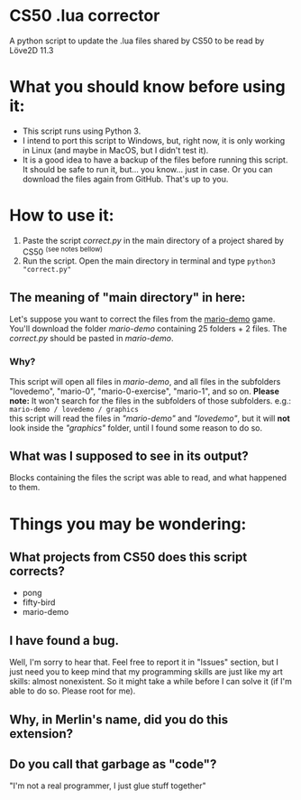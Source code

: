# CS50 .lua corrector
A python script to update the .lua files shared by CS50 to be read by Löve2D 11.3

# What you should know before using it:
* This script runs using Python 3. 
* I intend to port this script to Windows, but, right now, it is only working in Linux (and maybe in MacOS, but I didn't test it).
* It is a good idea to have a backup of the files before running this script. It should be safe to run it, but... you know... just in case. Or you can download the files again from GitHub. That's up to you. 

# How to use it:
1. Paste the script *correct.py* in the main directory of a project shared by CS50 <sup>(see notes bellow)</sup>
2. Run the script. Open the main directory in terminal and type `python3 "correct.py"` 

## The meaning of "main directory" in here:
Let's suppose you want to correct the files from the [mario-demo](https://github.com/cs50/mario-demo) game. You'll download the folder *mario-demo* containing 25 folders + 2 files. The *correct.py* should be pasted in *mario-demo*.
### Why?
This script will open all files in *mario-demo*, and all files in the subfolders "lovedemo", "mario-0", "mario-0-exercise", "mario-1", and so on. **Please note:** It won't search for the files in the subfolders of those subfolders. e.g.:  
`mario-demo / lovedemo / graphics`  
this script will read the files in *"mario-demo"* and *"lovedemo"*, but it will **not** look inside the *"graphics"* folder, until I found some reason to do so. 

## What was I supposed to see in its output?
Blocks containing the files the script was able to read, and what happened to them. 

# Things you may be wondering:
## What projects from CS50 does this script corrects?
* pong
* fifty-bird
* mario-demo

## I have found a bug.
Well, I'm sorry to hear that. Feel free to report it in "Issues" section, but I just need you to keep mind that my programming skills are just like my art skills: almost nonexistent. So it might take a while before I can solve it (if I'm able to do so. Please root for me).

## Why, in Merlin's name, did you do this extension?

## Do you call that garbage as "code"?
"I'm not a real programmer, I just glue stuff together"
